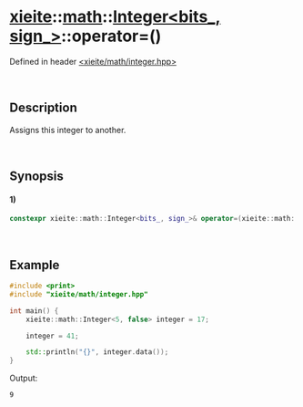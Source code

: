 # [xieite](../../../../../xieite.md)\:\:[math](../../../../../math.md)\:\:[Integer<bits_, sign_>](../../../../integer.md)\:\:operator=\(\)
Defined in header [<xieite/math/integer.hpp>](../../../../../../../include/xieite/math/integer.hpp)

&nbsp;

## Description
Assigns this integer to another.

&nbsp;

## Synopsis
#### 1)
```cpp
constexpr xieite::math::Integer<bits_, sign_>& operator=(xieite::math::Integer<bits_, sign_> value) const noexcept;
```

&nbsp;

## Example
```cpp
#include <print>
#include "xieite/math/integer.hpp"

int main() {
    xieite::math::Integer<5, false> integer = 17;

    integer = 41;

    std::println("{}", integer.data());
}
```
Output:
```
9
```
